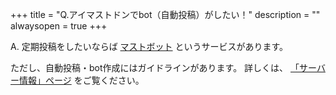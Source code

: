 +++
title = "Q.アイマストドンでbot（自動投稿）がしたい！"
description = ""
alwaysopen = true
+++

A. 定期投稿をしたいならば [マストボット](https://mastbot.net/) というサービスがあります。

ただし、自動投稿・bot作成にはガイドラインがあります。
詳しくは、 [「サーバー情報」ページ](https://imastodon.net/about/more) をご覧ください。
